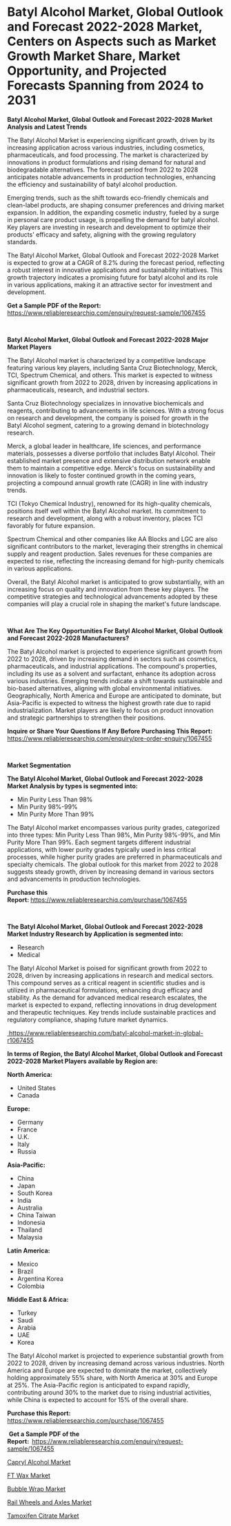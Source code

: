 <p><h1>Batyl Alcohol Market, Global Outlook and Forecast 2022-2028 Market, Centers on Aspects such as Market Growth Market Share, Market Opportunity, and Projected Forecasts Spanning from 2024 to 2031</h1></p><p><strong>Batyl Alcohol Market, Global Outlook and Forecast 2022-2028 Market Analysis and Latest Trends</strong></p>
<p><p>The Batyl Alcohol Market is experiencing significant growth, driven by its increasing application across various industries, including cosmetics, pharmaceuticals, and food processing. The market is characterized by innovations in product formulations and rising demand for natural and biodegradable alternatives. The forecast period from 2022 to 2028 anticipates notable advancements in production technologies, enhancing the efficiency and sustainability of batyl alcohol production.</p><p>Emerging trends, such as the shift towards eco-friendly chemicals and clean-label products, are shaping consumer preferences and driving market expansion. In addition, the expanding cosmetic industry, fueled by a surge in personal care product usage, is propelling the demand for batyl alcohol. Key players are investing in research and development to optimize their products' efficacy and safety, aligning with the growing regulatory standards.</p><p>The Batyl Alcohol Market, Global Outlook and Forecast 2022-2028 Market is expected to grow at a CAGR of 8.2% during the forecast period, reflecting a robust interest in innovative applications and sustainability initiatives. This growth trajectory indicates a promising future for batyl alcohol and its role in various applications, making it an attractive sector for investment and development.</p></p>
<p><strong>Get a Sample PDF of the Report:&nbsp;</strong> <a href="https://www.reliableresearchiq.com/enquiry/request-sample/1067455">https://www.reliableresearchiq.com/enquiry/request-sample/1067455</a></p>
<p>&nbsp;</p>
<p><strong>Batyl Alcohol Market, Global Outlook and Forecast 2022-2028 Major Market Players</strong></p>
<p><p>The Batyl Alcohol market is characterized by a competitive landscape featuring various key players, including Santa Cruz Biotechnology, Merck, TCI, Spectrum Chemical, and others. This market is expected to witness significant growth from 2022 to 2028, driven by increasing applications in pharmaceuticals, research, and industrial sectors.</p><p>Santa Cruz Biotechnology specializes in innovative biochemicals and reagents, contributing to advancements in life sciences. With a strong focus on research and development, the company is poised for growth in the Batyl Alcohol segment, catering to a growing demand in biotechnology research.</p><p>Merck, a global leader in healthcare, life sciences, and performance materials, possesses a diverse portfolio that includes Batyl Alcohol. Their established market presence and extensive distribution network enable them to maintain a competitive edge. Merck's focus on sustainability and innovation is likely to foster continued growth in the coming years, projecting a compound annual growth rate (CAGR) in line with industry trends.</p><p>TCI (Tokyo Chemical Industry), renowned for its high-quality chemicals, positions itself well within the Batyl Alcohol market. Its commitment to research and development, along with a robust inventory, places TCI favorably for future expansion.</p><p>Spectrum Chemical and other companies like AA Blocks and LGC are also significant contributors to the market, leveraging their strengths in chemical supply and reagent production. Sales revenues for these companies are expected to rise, reflecting the increasing demand for high-purity chemicals in various applications.</p><p>Overall, the Batyl Alcohol market is anticipated to grow substantially, with an increasing focus on quality and innovation from these key players. The competitive strategies and technological advancements adopted by these companies will play a crucial role in shaping the market's future landscape.</p></p>
<p>&nbsp;</p>
<p><strong>What Are The Key Opportunities For Batyl Alcohol Market, Global Outlook and Forecast 2022-2028 Manufacturers?</strong></p>
<p><p>The Batyl Alcohol market is projected to experience significant growth from 2022 to 2028, driven by increasing demand in sectors such as cosmetics, pharmaceuticals, and industrial applications. The compound's properties, including its use as a solvent and surfactant, enhance its adoption across various industries. Emerging trends indicate a shift towards sustainable and bio-based alternatives, aligning with global environmental initiatives. Geographically, North America and Europe are anticipated to dominate, but Asia-Pacific is expected to witness the highest growth rate due to rapid industrialization. Market players are likely to focus on product innovation and strategic partnerships to strengthen their positions.</p></p>
<p><strong>Inquire or Share Your Questions If Any Before Purchasing This Report:</strong> <a href="https://www.reliableresearchiq.com/enquiry/pre-order-enquiry/1067455">https://www.reliableresearchiq.com/enquiry/pre-order-enquiry/1067455</a></p>
<p>&nbsp;</p>
<p><strong>Market Segmentation</strong></p>
<p><strong>The Batyl Alcohol Market, Global Outlook and Forecast 2022-2028 Market Analysis by types is segmented into:</strong></p>
<p><ul><li>Min Purity Less Than 98%</li><li>Min Purity 98%-99%</li><li>Min Purity More Than 99%</li></ul></p>
<p><p>The Batyl Alcohol market encompasses various purity grades, categorized into three types: Min Purity Less Than 98%, Min Purity 98%-99%, and Min Purity More Than 99%. Each segment targets different industrial applications, with lower purity grades typically used in less critical processes, while higher purity grades are preferred in pharmaceuticals and specialty chemicals. The global outlook for this market from 2022 to 2028 suggests steady growth, driven by increasing demand in various sectors and advancements in production technologies.</p></p>
<p><strong>Purchase this Report:&nbsp;</strong><a href="https://www.reliableresearchiq.com/purchase/1067455">https://www.reliableresearchiq.com/purchase/1067455</a></p>
<p>&nbsp;</p>
<p><strong>The Batyl Alcohol Market, Global Outlook and Forecast 2022-2028 Market Industry Research by Application is segmented into:</strong></p>
<p><ul><li>Research</li><li>Medical</li></ul></p>
<p><p>The Batyl Alcohol Market is poised for significant growth from 2022 to 2028, driven by increasing applications in research and medical sectors. This compound serves as a critical reagent in scientific studies and is utilized in pharmaceutical formulations, enhancing drug efficacy and stability. As the demand for advanced medical research escalates, the market is expected to expand, reflecting innovations in drug development and therapeutic techniques. Key trends include sustainable practices and regulatory compliance, shaping future market dynamics.</p></p>
<p><a href="https://www.reliableresearchiq.com/batyl-alcohol-market-in-global-r1067455">&nbsp;https://www.reliableresearchiq.com/batyl-alcohol-market-in-global-r1067455</a></p>
<p><strong>In terms of Region, the Batyl Alcohol Market, Global Outlook and Forecast 2022-2028 Market Players available by Region are:</strong></p>
<p>
    <p> <strong> North America: </strong>
        <ul>
            <li>United States</li>
            <li>Canada</li>
        </ul>
        </p> 
    <p> <strong> Europe: </strong>
        <ul>
            <li>Germany</li>
            <li>France</li>
            <li>U.K.</li>
            <li>Italy</li>
            <li>Russia</li>
        </ul>
        </p> 
    <p> <strong> Asia-Pacific: </strong>
        <ul>
            <li>China</li>
            <li>Japan</li>
            <li>South Korea</li>
            <li>India</li>
            <li>Australia</li>
            <li>China Taiwan</li>
            <li>Indonesia</li>
            <li>Thailand</li>
            <li>Malaysia</li>
        </ul>
        </p> 
    <p> <strong> Latin America: </strong>
        <ul>
            <li>Mexico</li>
            <li>Brazil</li>
            <li>Argentina Korea</li>
            <li>Colombia</li>
        </ul>
        </p> 
    <p> <strong> Middle East & Africa: </strong>
        <ul>
            <li>Turkey</li>
            <li>Saudi</li>
            <li>Arabia</li>
            <li>UAE</li>
            <li>Korea</li>
        </ul>
    </p>
    </p>
<p><p>The Batyl Alcohol market is projected to experience substantial growth from 2022 to 2028, driven by increasing demand across various industries. North America and Europe are expected to dominate the market, collectively holding approximately 55% share, with North America at 30% and Europe at 25%. The Asia-Pacific region is anticipated to expand rapidly, contributing around 30% to the market due to rising industrial activities, while China is expected to account for 15% of the overall share.</p></p>
<p><strong>Purchase this Report: </strong><a href="https://www.reliableresearchiq.com/purchase/1067455">https://www.reliableresearchiq.com/purchase/1067455</a></p>
<p>&nbsp;<strong>Get a Sample PDF of the Report:&nbsp;&nbsp;</strong><a href="https://www.reliableresearchiq.com/enquiry/request-sample/1067455">https://www.reliableresearchiq.com/enquiry/request-sample/1067455</a></p>
<p><strong></strong></p>
<p><p><a href="https://issuu.com/reportprime-2/docs/capryl-alcohol-market-size-2030.ppt_737b7d9a3c1b3a">Capryl Alcohol Market</a></p><p><a href="https://www.linkedin.com/pulse/evaluating-global-ft-wax-market-trends-growth-opportunities-nchtf?trackingId=YklfPsLqRRmQImgoXO67Ng%3D%3D">FT Wax Market</a></p><p><a href="https://medium.com/@richard.james09789/the-bubble-wrap-market-prioritizes-cost-control-and-efficiency-enhancement-f2538482a8b3">Bubble Wrap Market</a></p><p><a href="https://www.linkedin.com/pulse/rail-wheels-axles-market-global-regional-analysis-focus-end-rgaqe?trackingId=hXDDFFeZTvCS2rlkcjofUg%3D%3D">Rail Wheels and Axles Market</a></p><p><a href="https://issuu.com/reportprime-2/docs/tamoxifen-citrate-market-size-2030._525fe97fe61c7f">Tamoxifen Citrate Market</a></p></p>